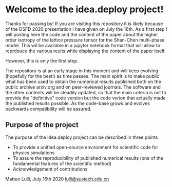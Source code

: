 # Welcome to the idea.deploy project!

Thanks for passing by! If you are visiting this repository it is likely because of the DSFD 2020 presentation I have given on July the 16th. As a first step I will posting here the code and the content of the paper about the higher order isotropy of the lattice pressure tensor for the Shan-Chen multi-phase model. This wil be available in a jupyter notebook format that will allow to reprdouce the various reults while displaying the content of the paper itself.

However, this is only the first step.

The repository is at an early stage in this moment and will keep evolving (hopefully for the best!) as time passes. The main spirit is to make public what has been used to obtain the numerical results published both on the public archive arxiv.org and on peer-reviewed journals. The software and the other contents will be steadily updated, so that the main criteria is not to provide the "definitive" code version but the code verion that actually made the published results possible. As the code-base grows and evolves backwards compatibility will be assured.

## Purpose of the project
The purpose of the idea.deploy project can be described in three points
- To provide a unified open-source environment for scientific code for physics simulations
- To assure the reproducibility of published numerical results (one of the fundamental features of the scientific method)
- Acknowledgement of contributions

Matteo Lulli, July 16th 2020
lulli@sustech.edu.cn